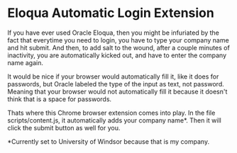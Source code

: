 # Eloqua Automatic Login Extension

If you have ever used Oracle Eloqua, then you might be infuriated by the fact that everytime you need to login, you have to type your company name and hit submit.
And then, to add salt to the wound, after a couple minutes of inactivity, you are automatically kicked out, and have to enter the company name again.

It would be nice if your browser would automatically fill it, like it does for passwords, but Oracle labeled the type of the input as text, not password.
Meaning that your browser would not automatically fill it because it doesn't think that is a space for passwords.

Thats where this Chrome browser extension comes into play. In the file scripts/content.js, it automatically adds your company name*. Then it will click the submit button as well for you.


*Currently set to University of Windsor because that is my company.
